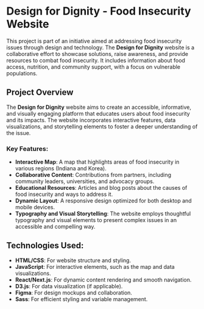# Design for Dignity - Food Insecurity Website

This project is part of an initiative aimed at addressing food insecurity issues through design and technology. The **Design for Dignity** website is a collaborative effort to showcase solutions, raise awareness, and provide resources to combat food insecurity. It includes information about food access, nutrition, and community support, with a focus on vulnerable populations.

## Project Overview

The **Design for Dignity** website aims to create an accessible, informative, and visually engaging platform that educates users about food insecurity and its impacts. The website incorporates interactive features, data visualizations, and storytelling elements to foster a deeper understanding of the issue.

### Key Features:

- **Interactive Map**: A map that highlights areas of food insecurity in various regions (Indiana and Korea).
- **Collaborative Content**: Contributions from partners, including community leaders, universities, and advocacy groups.
- **Educational Resources**: Articles and blog posts about the causes of food insecurity and ways to address it.
- **Dynamic Layout**: A responsive design optimized for both desktop and mobile devices.
- **Typography and Visual Storytelling**: The website employs thoughtful typography and visual elements to present complex issues in an accessible and compelling way.

## Technologies Used:

- **HTML/CSS**: For website structure and styling.
- **JavaScript**: For interactive elements, such as the map and data visualizations.
- **React/Next.js**: For dynamic content rendering and smooth navigation.
- **D3.js**: For data visualization (if applicable).
- **Figma**: For design mockups and collaboration.
- **Sass**: For efficient styling and variable management.
